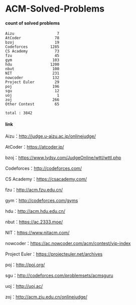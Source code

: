 ﻿# ACM-Solved-Problems

#### count of solved problems
	Aizu                   7
	AtCoder               78
	bzoj                  19
	Codeforces          1285
	CS Academy            73
	fzu                   45
	gym                  103
	hdu                 1200
	nbut                 100
	NIT                  231
	nowcoder             132
	Project Euler         29
	poj                  196
	sgu                   12
	uoj                    1
	zoj                  266
	Other Contest         65

`total : 3842`


#### link

Aizu：http://judge.u-aizu.ac.jp/onlinejudge/

AtCoder：https://atcoder.jp/

bzoj：https://www.lydsy.com/JudgeOnline/wttl/wttl.php

Codeforces：http://codeforces.com/

CS Academy：https://csacademy.com/

fzu：http://acm.fzu.edu.cn/

gym：http://codeforces.com/gyms

hdu：http://acm.hdu.edu.cn/

nbut：https://ac.2333.moe/

NIT：https://www.nitacm.com/

nowcoder：https://ac.nowcoder.com/acm/contest/vip-index

Project Euler：https://projecteuler.net/archives

poj：http://poj.org/

sgu：http://codeforces.com/problemsets/acmsguru

uoj：http://uoj.ac/

zoj：http://acm.zju.edu.cn/onlinejudge/